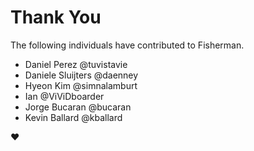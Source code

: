 # Thank You

The following individuals have contributed to Fisherman.

* Daniel Perez  @tuvistavie
* Daniele Sluijters @daenney  
* Hyeon Kim @simnalamburt
* Ian @ViViDboarder
* Jorge Bucaran @bucaran
* Kevin Ballard @kballard

:heart:
